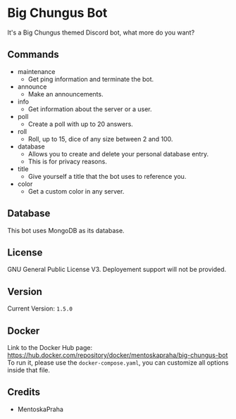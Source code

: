 # Big Chungus Bot

It's a Big Chungus themed Discord bot, what more do you want?

## Commands

-   maintenance
    -   Get ping information and terminate the bot.
-   announce
    -   Make an announcements.
-   info
    -   Get information about the server or a user.
-   poll
    -   Create a poll with up to 20 answers.
-   roll
    -   Roll, up to 15, dice of any size between 2 and 100.
-   database
    -   Allows you to create and delete your personal database entry.
    -   This is for privacy reasons.
-   title
    -   Give yourself a title that the bot uses to reference you.
-   color
    -   Get a custom color in any server.

## Database

This bot uses MongoDB as its database.

## License

GNU General Public License V3. Deployement support will not be provided.

## Version

Current Version: `1.5.0`

## Docker

Link to the Docker Hub page: https://hub.docker.com/repository/docker/mentoskapraha/big-chungus-bot  
To run it, please use the `docker-compose.yaml`, you can customize all options inside that file.

## Credits

-   MentoskaPraha
